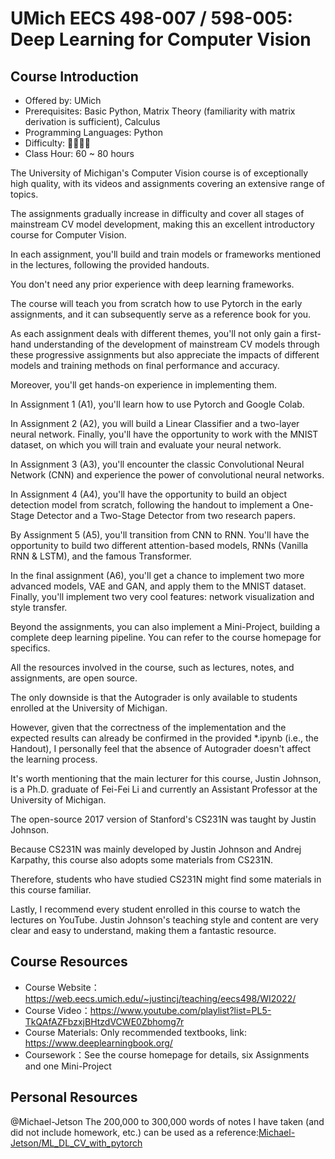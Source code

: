 # UMich EECS 498-007 / 598-005: Deep Learning for Computer Vision

## Course Introduction

- Offered by: UMich
- Prerequisites: Basic Python, Matrix Theory (familiarity with matrix derivation is sufficient), Calculus
- Programming Languages: Python
- Difficulty: 🌟🌟🌟🌟
- Class Hour: 60 ~ 80 hours

The University of Michigan's Computer Vision course is of exceptionally high quality, with its videos and assignments covering an extensive range of topics. 

The assignments gradually increase in difficulty and cover all stages of mainstream CV model development, making this an excellent introductory course for Computer Vision.

In each assignment, you'll build and train models or frameworks mentioned in the lectures, following the provided handouts.

You don't need any prior experience with deep learning frameworks. 

The course will teach you from scratch how to use Pytorch in the early assignments, and it can subsequently serve as a reference book for you.

As each assignment deals with different themes, you'll not only gain a first-hand understanding of the development of mainstream CV models through these progressive assignments but also appreciate the impacts of different models and training methods on final performance and accuracy. 

Moreover, you'll get hands-on experience in implementing them.

In Assignment 1 (A1), you'll learn how to use Pytorch and Google Colab.

In Assignment 2 (A2), you will build a Linear Classifier and a two-layer neural network. Finally, you'll have the opportunity to work with the MNIST dataset, on which you will train and evaluate your neural network.

In Assignment 3 (A3), you'll encounter the classic Convolutional Neural Network (CNN) and experience the power of convolutional neural networks.

In Assignment 4 (A4), you'll have the opportunity to build an object detection model from scratch, following the handout to implement a One-Stage Detector and a Two-Stage Detector from two research papers.

By Assignment 5 (A5), you'll transition from CNN to RNN. You'll have the opportunity to build two different attention-based models, RNNs (Vanilla RNN & LSTM), and the famous Transformer.

In the final assignment (A6), you'll get a chance to implement two more advanced models, VAE and GAN, and apply them to the MNIST dataset. Finally, you'll implement two very cool features: network visualization and style transfer.

Beyond the assignments, you can also implement a Mini-Project, building a complete deep learning pipeline. You can refer to the course homepage for specifics.

All the resources involved in the course, such as lectures, notes, and assignments, are open source. 

The only downside is that the Autograder is only available to students enrolled at the University of Michigan. 

However, given that the correctness of the implementation and the expected results can already be confirmed in the provided *.ipynb (i.e., the Handout), I personally feel that the absence of Autograder doesn't affect the learning process.

It's worth mentioning that the main lecturer for this course, Justin Johnson, is a Ph.D. graduate of Fei-Fei Li and currently an Assistant Professor at the University of Michigan.

The open-source 2017 version of Stanford's CS231N was taught by Justin Johnson.

Because CS231N was mainly developed by Justin Johnson and Andrej Karpathy, this course also adopts some materials from CS231N. 

Therefore, students who have studied CS231N might find some materials in this course familiar.

Lastly, I recommend every student enrolled in this course to watch the lectures on YouTube. Justin Johnson's teaching style and content are very clear and easy to understand, making them a fantastic resource.

## Course Resources

- Course Website：<https://web.eecs.umich.edu/~justincj/teaching/eecs498/WI2022/>
- Course Video：<https://www.youtube.com/playlist?list=PL5-TkQAfAZFbzxjBHtzdVCWE0Zbhomg7r>
- Course Materials: Only recommended textbooks, link: <https://www.deeplearningbook.org/>
- Coursework：See the course homepage for details, six Assignments and one Mini-Project
## Personal Resources
@Michael-Jetson The 200,000 to 300,000 words of notes I have taken (and did not include homework, etc.) can be used as a reference:[Michael-Jetson/ML_DL_CV_with_pytorch](https://github.com/Michael-Jetson/ML_DL_CV_with_pytorch)
